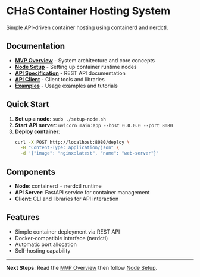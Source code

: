# CHaS Container Hosting System

Simple API-driven container hosting using containerd and nerdctl.

## Documentation

- **[MVP Overview](mvp-overview.md)** - System architecture and core concepts
- **[Node Setup](node-setup.md)** - Setting up container runtime nodes  
- **[API Specification](api-specification.md)** - REST API documentation
- **[API Client](api-client.md)** - Client tools and libraries
- **[Examples](examples.md)** - Usage examples and tutorials

## Quick Start

1. **Set up a node**: `sudo ./setup-node.sh`
2. **Start API server**: `uvicorn main:app --host 0.0.0.0 --port 8080`
3. **Deploy container**:
   ```bash
   curl -X POST http://localhost:8080/deploy \
     -H "Content-Type: application/json" \
     -d '{"image": "nginx:latest", "name": "web-server"}'
   ```

## Components

- **Node**: containerd + nerdctl runtime
- **API Server**: FastAPI service for container management  
- **Client**: CLI and libraries for API interaction

## Features

- Simple container deployment via REST API
- Docker-compatible interface (nerdctl)
- Automatic port allocation
- Self-hosting capability

---

**Next Steps**: Read the [MVP Overview](mvp-overview.md) then follow [Node Setup](node-setup.md).